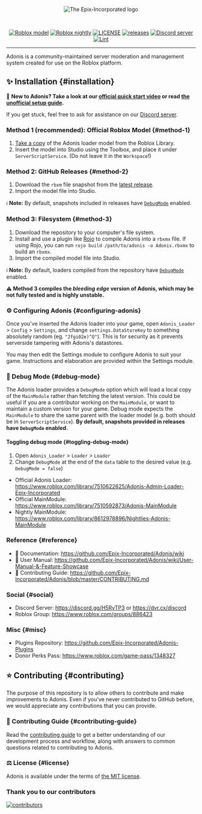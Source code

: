 <div align="center">

![The Epix-Incorporated logo](https://images-ext-2.discordapp.net/external/aIBRjVfZJAGn2awfso3GY3kadhMQlVupqLEwnKGD3OE/https/repository-images.githubusercontent.com/55325103/2bed6800-bfef-11eb-835b-99b981918623?width=300&height=260)

<div>&nbsp;</div>

[![Roblox model](https://img.shields.io/static/v1?label=roblox&message=model&color=blue&logo=roblox&logoColor=white)](https://www.roblox.com/library/7510622625/ "The offical Adonis admin model.")
[![Roblox nightly](https://img.shields.io/badge/roblox-nightly-blueviolet?logo=roblox)](https://www.roblox.com/library/8612978896/ "The beta testing source code modulescript.")
[![LICENSE](https://img.shields.io/github/license/Epix-Incorporated/Adonis)](https://github.com/Epix-Incorporated/Adonis/blob/master/LICENSE.md "The legal LICENSE governing the usage of the admin system.")
[![releases](https://img.shields.io/github/v/release/Epix-Incorporated/Adonis?label=version)](https://github.com/Epix-Incorporated/Adonis/releases "Downloadable versions of the admin system.")
[![Discord server](https://img.shields.io/discord/81902207070380032?label=discord&logo=discord&logoColor=white)](https://dvr.cx/discord "A Discord server where people can discuss Adonis related stuff and talk.")
[![Lint](https://github.com/Epix-Incorporated/Adonis/workflows/lint/badge.svg)](https://github.com/Epix-Incorporated/Adonis/actions/workflows/lint.yml "Allows to check if the code of the admin system is valid without errors.")

</div>

---

Adonis is a community-maintained server moderation and management system created for use on the Roblox platform.

## ✨ Installation {#installation}

📢 **New to Adonis? Take a look at our [official quick start video](https://youtu.be/1f9x9gdxLjw) or read [the unofficial setup guide](https://devforum.roblox.com/t/1535122).**

If you get stuck, feel free to ask for assistance on our [Discord server](https://discord.gg/H5RvTP3).

### Method 1 (recommended): Official Roblox Model {#method-1}

1. [Take a copy](https://www.roblox.com/library/7510622625/) of the Adonis loader model from the Roblox Library.
2. Insert the model into Studio using the Toolbox, and place it under `ServerScriptService`. (Do not leave it in the `Workspace`!)

### Method 2: GitHub Releases {#method-2}

1. Download the `rbxm` file snapshot from the [latest release](https://github.com/Epix-Incorporated/Adonis/releases/latest).
2. Import the model file into Studio.

ℹ️ **Note:** By default, snapshots included in releases have [`DebugMode`](#debug-mode) enabled.

### Method 3: Filesystem {#method-3}

1. Download the repository to your computer's file system.
2. Install and use a plugin like [Rojo](https://rojo.space/) to compile Adonis into a `rbxmx` file.
    If using Rojo, you can run `rojo build /path/to/adonis -o Adonis.rbxmx` to build an `rbxmx`.
3. Import the compiled model file into Studio.

ℹ️ **Note:** By default, loaders compiled from the repository have [`DebugMode`](#debug-mode) enabled.

**⚠️ Method 3 compiles the *bleeding edge* version of Adonis, which may be not fully tested and is highly unstable.**

### ⚙️ Configuring Adonis {#configuring-adonis}

Once you've inserted the Adonis loader into your game, open `Adonis_Loader` > `Config` > `Settings`, and change `settings.DataStoreKey` to something absolutely random (eg. `"2fgi02e)^Q"`). This is for security as it prevents serverside tampering with Adonis's datastores.

You may then edit the Settings module to configure Adonis to suit your game. Instructions and elaboration are provided within the Settings module.

### 🔧 Debug Mode {#debug-mode}

The Adonis loader provides a `DebugMode` option which will load a local copy of the `MainModule` rather than fetching the latest version. This could be useful if you are a contributor working on the `MainModule`, or want to maintain a custom version for your game. Debug mode expects the `MainModule` to share the same parent with the loader model (e.g. both should be in `ServerScriptService`). **By default, snapshots provided in releases have `DebugMode` enabled.**

#### Toggling debug mode {#toggling-debug-mode}

1. Open `Adonis_Loader` > `Loader` > `Loader`
2. Change `DebugMode` at the end of the `data` table to the desired value (e.g. `DebugMode = false`)

* Official Adonis Loader: <https://www.roblox.com/library/7510622625/Adonis-Admin-Loader-Epix-Incorporated>
* Official MainModule: <https://www.roblox.com/library/7510592873/Adonis-MainModule>
* Nightly MainModule: <https://www.roblox.com/library/8612978896/Nightlies-Adonis-MainModule>

### Reference {#reference}

* 📄 Documentation: <https://github.com/Epix-Incorporated/Adonis/wiki>
* 📘 User Manual: <https://github.com/Epix-Incorporated/Adonis/wiki/User-Manual-&-Feature-Showcase>
* 📜 Contributing Guide: <https://github.com/Epix-Incorporated/Adonis/blob/master/CONTRIBUTING.md>

### Social {#social}

* Discord Server: <https://discord.gg/H5RvTP3> or <https://dvr.cx/discord>
* Roblox Group: <https://www.roblox.com/groups/886423>

### Misc {#misc}

* Plugins Repository: <https://github.com/Epix-Incorporated/Adonis-Plugins>
* Donor Perks Pass: <https://www.roblox.com/game-pass/1348327>

## ⭐ Contributing {#contributing}

The purpose of this repository is to allow others to contribute and make improvements to Adonis. Even if you've never contributed to GitHub before, we would appreciate any contributions that you can provide.

### 📜 Contributing Guide {#contributing-guide}

Read the [contributing guide](https://github.com/Epix-Incorporated/Adonis/blob/master/CONTRIBUTING.md) to get a better understanding of our development process and workflow, along with answers to common questions related to contributing to Adonis.

### ⚖️ License {#license}

Adonis is available under the terms of [the MIT license](https://github.com/Epix-Incorporated/Adonis/blob/master/LICENSE).

### Thank you to our contributors

[![contributors](https://contributors-img.web.app/image?repo=Epix-Incorporated/Adonis)](https://github.com/Epix-Incorporated/Adonis/graphs/contributors)

